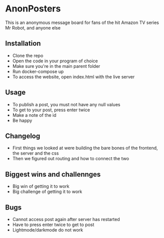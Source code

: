 # AnonPosters
This is an anonymous message board for fans of the hit Amazon TV series Mr Robot, and anyone else
## Installation
- Clone the repo
- Open the code in your program of choice
- Make sure you're in the main parent folder
- Run docker-compose up
- To access the website, open index.html with the live server

## Usage
- To publish a post, you must not have any null values
- To get to your post, press enter twice
- Make a note of the id
- Be happy

## Changelog
- First things we looked at were building the bare bones of the frontend, the server and the css
- Then we figured out routing and how to connect the two

## Biggest wins and challennges
- Big win of getting it to work
- Big challenge of getting it to work

## Bugs
- Cannot access post again after server has restarted 
- Have to press enter twice to get to post
- Lightmode/darkmode do not work
